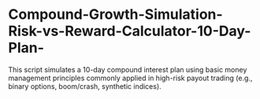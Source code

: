 # Compound-Growth-Simulation-Risk-vs-Reward-Calculator-10-Day-Plan-
This script simulates a 10-day compound interest plan using basic money management principles commonly applied in high-risk payout trading (e.g., binary options, boom/crash, synthetic indices).
